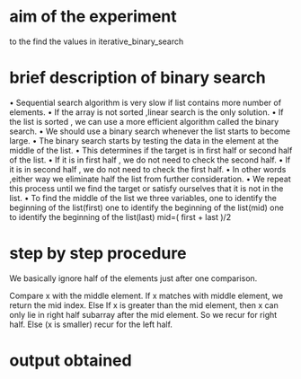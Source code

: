 # aim of the experiment
to the find the values in iterative_binary_search
# brief description of binary search
• Sequential search algorithm is very slow if list contains more number of
 elements.
• If the array is not sorted ,linear search is the only solution.
• If the list is sorted , we can use a more efficient algorithm called
 the binary search.
• We should use a binary search whenever the list starts to become large.
• The binary search starts by testing the data in the element at the middle of the list.
• This determines if the target is in first half or second half of the list.
• If it is in first half , we do not need to check the second half.
• If it is in second half , we do not need to check the first half.
• In other words ,either way we eliminate half the list from further
 consideration.
• We repeat this process until we find the target or satisfy ourselves
 that it is not in the list.
• To find the middle of the list we three variables,
one to identify the beginning of the list(first)
one to identify the beginning of the list(mid)
one to identify the beginning of the list(last)
mid=( first + last )/2

# step by step procedure
We basically ignore half of the elements just after one comparison.

Compare x with the middle element.
If x matches with middle element, we return the mid index.
Else If x is greater than the mid element, then x can only lie in right half subarray after the mid element. So we recur for right half.
Else (x is smaller) recur for the left half.

# output obtained

